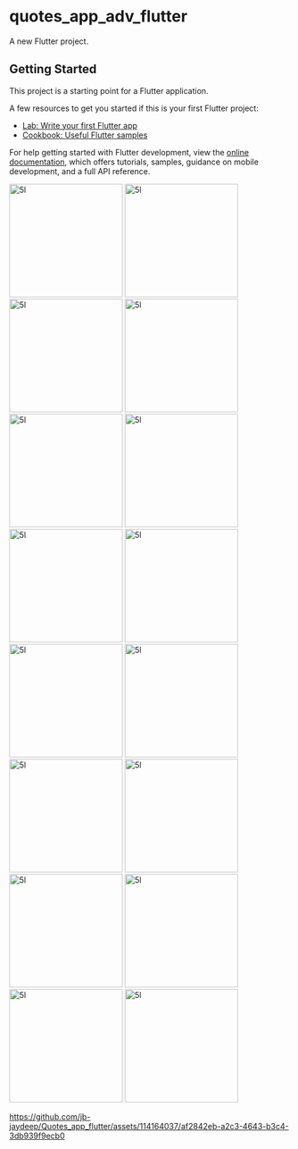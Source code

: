 
# quotes_app_adv_flutter

A new Flutter project.

## Getting Started


This project is a starting point for a Flutter application.

A few resources to get you started if this is your first Flutter project:

- [Lab: Write your first Flutter app](https://docs.flutter.dev/get-started/codelab)
- [Cookbook: Useful Flutter samples](https://docs.flutter.dev/cookbook)

For help getting started with Flutter development, view the
[online documentation](https://docs.flutter.dev/), which offers tutorials,
samples, guidance on mobile development, and a full API reference.



<img width="203" alt="5l" src="https://github.com/jb-jaydeep/Quotes_app_flutter/assets/114164037/8f07cf02-70f8-4853-83a9-92ebf11b182f">

<img width="203" alt="5l" src="https://github.com/jb-jaydeep/Quotes_app_flutter/assets/114164037/19ee1c8d-ad37-42ee-8f64-4c128e0d3810">

<img width="203" alt="5l" src="https://github.com/jb-jaydeep/Quotes_app_flutter/assets/114164037/9b7ddccd-642f-4758-a792-9b337e10b655">

<img width="203" alt="5l" src="https://github.com/jb-jaydeep/Quotes_app_flutter/assets/114164037/82c59239-e13a-4514-9bba-569c00518d0a">

<img width="203" alt="5l" src="https://github.com/jb-jaydeep/Quotes_app_flutter/assets/114164037/e31a7f00-ece2-4549-833a-2595d9e218a6">

<img width="203" alt="5l" src="https://github.com/jb-jaydeep/Quotes_app_flutter/assets/114164037/f2e8996e-0fa4-4504-a4f8-fd02ab363e6f">

<img width="203" alt="5l" src="https://github.com/jb-jaydeep/Quotes_app_flutter/assets/114164037/b8bc6959-47a4-4784-904c-2c4e05fdfe69">

<img width="203" alt="5l" src="https://github.com/jb-jaydeep/Quotes_app_flutter/assets/114164037/00123c94-2db5-43b9-8b90-73ca2907f665">

<img width="203" alt="5l" src="https://github.com/jb-jaydeep/Quotes_app_flutter/assets/114164037/1fc72b50-a8b6-4541-8207-d4482e258e73">

<img width="203" alt="5l" src="https://github.com/jb-jaydeep/Quotes_app_flutter/assets/114164037/02770b94-d9e2-472b-9cd9-40c89ab57c1d">

<img width="203" alt="5l" src="https://github.com/jb-jaydeep/Quotes_app_flutter/assets/114164037/cd0798cc-77cd-41f7-9ce8-5d1e8a63867e">

<img width="203" alt="5l" src="https://github.com/jb-jaydeep/Quotes_app_flutter/assets/114164037/c9ace6bd-d932-469d-a1aa-11ef9073cffa">

<img width="203" alt="5l" src="https://github.com/jb-jaydeep/Quotes_app_flutter/assets/114164037/2f6e6660-b56f-4bd0-9516-6b4efaaf93b5">

<img width="203" alt="5l" src="https://github.com/jb-jaydeep/Quotes_app_flutter/assets/114164037/38b9fd35-c5e0-4d13-abba-e652cd755a10">

<img width="203" alt="5l" src="https://github.com/jb-jaydeep/Quotes_app_flutter/assets/114164037/d54a993e-d478-42c6-848d-72bac3d22c39">

<img width="203" alt="5l" src="https://github.com/jb-jaydeep/Quotes_app_flutter/assets/114164037/b77d812d-a7ca-4d9f-a750-0f500b82cb0c">



https://github.com/jb-jaydeep/Quotes_app_flutter/assets/114164037/af2842eb-a2c3-4643-b3c4-3db939f9ecb0




